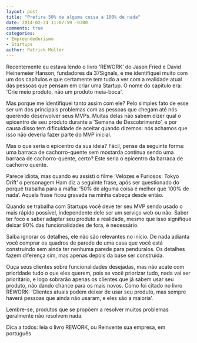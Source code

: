 ```yaml
---
layout: post
title: "Prefira 50% de alguma coisa à 100% de nada"
date: 2014-02-24 11:07:59 -0300
comments: true
categories:
- Empreendedorismo
- Startups
author: Patrick Muller
---
```

Recentemente eu estava lendo o livro ‘REWORK’ do Jason Fried e David Heinemeier Hanson, fundadores da 37Signals, e me identifiquei muito com um dos capítulos e que certamente tem tudo a ver com a realidade atual das pessoas que pensam em criar uma Startup. O nome do capítulo era: 'Crie meio produto, não um produto meia-boca'.

<!-- more -->

Mas porque me identifiquei tanto assim com ele? Pelo simples fato de esse ser um dos principais problemas com as pessoas que chegam até nós querendo desenvolver seus MVPs. Muitas delas não sabem dizer qual o epicentro de seu produto durante a 'Semana de Descobrimento’, e por causa disso tem dificuldade de aceitar quando dizemos: nós achamos que isso não deveria fazer parte do MVP inicial.

Mas o que seria o epicentro da sua ideia? Fácil, pense da seguinte forma: uma barraca de cachorro-quente sem mostarda continua sendo uma barraca de cachorro-quente, certo? Este seria o epicentro da barraca de cachorro quente.

Parece idiota, mas quando eu assisti o filme ‘Velozes e Furiosos: Tokyo Drift’  o personagem Ham diz a seguinte frase, após ser questionado do porquê trabalha para a máfia: ’50% de alguma coisa é melhor que 100% de nada’. Aquela frase ficou gravada na minha cabeça desde então.

Quando se trabalha com Startups você deve ter seu MVP sendo usado o mais rápido possível, independente dele ser um serviço web ou não. Saber ter foco e saber adaptar seu produto a realidade, mesmo que isso signifique deixar 90% das funcionalidades de fora, é necessário.

Saiba ignorar os detalhes, ele não são relevantes no início. De nada adianta você comprar os quadros de parede de uma casa que você está construindo sem ainda ter nenhuma parede para penduralos. Os detalhes fazem diferença sim, mas apenas depois da base ser construída.

Ouça seus clientes sobre funcionalidades desejadas, mas não acate com prioridade tudo o que eles querem, pois se você priorizar tudo, nada vai ser prioritário, e logo sobrarão apenas os clientes que já sabem usar seu produto, não dando chance para os mais novos. Como foi citado no livro REWORK: ‘Clientes atuais podem deixar de usar seu produto, mas sempre haverá pessoas que ainda não usaram, e eles são a maioria’.

Lembre-se, produtos que se propõem a resolver muitos problemas geralmente não resolvem nada.

Dica a todos: leia o livro REWORK, ou Reinvente sua empresa, em português
